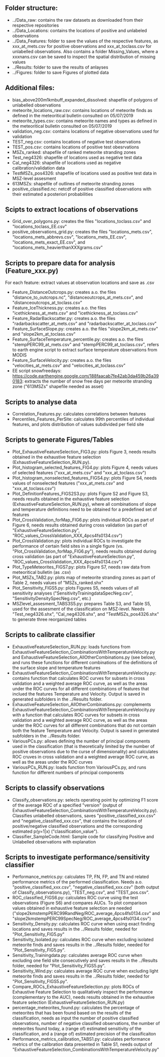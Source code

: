 ## Folder structure:
- ../Data_raw: contains the raw datasets as downloaded from their respective repositories
- ../Data_Locations: contains the locations of positive and unlabeled observations
- ../Data_Features: folder to save the values of the respective features, as xxx_at_mets.csv for positive observations and xxx_at_toclass.csv for unlabelled observations. Also contains a folder Missing_Values, where a xxxnans.csv can be saved to inspect the spatial distribution of missing values
- ../Results: folder to save the results of anlayses
- ../Figures: folder to save Figures of plotted data


## Additional files:
- bias_above200m1kmbuff_expanded_dissolved: shapefile of polygons of unlabelled observations
- meteorite_locations_raw.csv: contains locations of meteorite finds as defined in the meteoritical bulletin consulted on 05/07/2019
- meteorite_types.csv: contains meteorite names and types as defined in the meteoritical bulletin consulted on 05/07/2019
- validation_neg.csv: contains locations of negative observations used for validation
- TEST_neg.csv: contains locations of negative test observations
- TEST_pos.csv: contains locations of positive test obesrvations
- MSZs_ranked: shapefile of ranked meteorite stranding zones
- Test_neg4326: shapefile of locations used as negative test data
- Cal_neg4326: shapefile of locations used as negative calibration/validation data
- TestMSZs_pos4326: shapefile of locations used as positive test data in MSZ-level assesment
- 613MSZs: shapefile of outlines of meteorite stranding zones
- positive_classified.nc: netcdf of positive classified observations with their estimated a posteriori probabilities


## Scipts to extract locations of observations
- Grid_over_polygons.py: creates the files "locations_toclass.csv" and "locations_toclass_EE.csv"
- positive_observations_grid.py: creates the files "locations_mets.csv", "locations_mets_abbrevs.csv", "locations_mets_EE.csv", "locations_mets_exact_EE.csv", and "locations_mets_heavierthanXXXgrams.csv"


## Scripts to prepare data for analysis (Feature_xxx.py)
For each feature: extract values at observation locations and save as .csv
- Feature_DistanceOutcrops.py: creates a.o. the files "distance_to_outcrops.nc", "distanceoutcrops_at_mets.csv", and "distanceoutcrops_at_toclass.csv"
- Feature_IceThickness.py: creates a.o. the files "icethickness_at_mets.csv" and "icethickness_at_toclass.csv"
- Feature_RadarBackscatter.py: creates a.o. the files "radarbackscatter_at_mets.csv" and "radarbackscatter_at_toclass.csv"
- Feature_SurfaceSlope.py: creates a.o. the files "slope2km_at_mets.csv" and "slope2km_at_toclass.csv"
- Feature_SurfaceTemperature_percentile.py: creates a.o. the files "stempPERC99_at_mets.csv" and "stempPERC99_at_toclass.csv", refers to earth engine script to extract surface temperature observations from MODIS
- Feature_SurfaceVelocity.py: creates a.o. the files "velocities_at_mets.csv" and "velocities_at_toclass.csv"
- EE script snowfreedays: https://code.earthengine.google.com/188faacab7fe42ab3da459b26a390183: extracts the number of snow free days per meteorite stranding zone ("613MSZs" shapefile needed as asset)


## Scripts to analyse data
- Correlation_Features.py: calculates correlations between features
- Percentiles_Features_PerSite: calculates 99th percentiles of individual features, and plots distribution of values subdivided per field site


## Scripts to generate Figures/Tables
- Plot_ExhaustiveFeatureSelection_FIG3.py: plots Figure 3, needs results obtained in the exhaustive feature selection (ExhaustiveFeatureSelection_RUN.py).
- Plot_histogram_selected_features_FIG4.py: plots Figure 4, needs values of selected features ("xxx_at_mets.csv" and "xxx_at_toclass.csv")
- Plot_histogram_nonselected_features_FIGS4.py: plots Figure S4, needs values of nonselected features ("xxx_at_mets.csv" and "xxx_at_toclass.csv")
- Plot_DefinitionFeatures_FIGS2S3.py: plots Figure S2 and Figure S3, needs results obtained in the exhaustive feature selection (ExhaustiveFeatureSelection_RUN.py), where all combinations of slope and temperature definitions need to be obtained for a predefined set of features
- Plot_CrossValidation_forMap_FIG6.py: plots individual ROCs as part of Figure 6, needs results obtained during cross validation (as part of "ExhaustiveFeatureSelection.py", "ROC_values_CrossValidation_XXX_4pcs4fs0134.csv")
- Plot_CrossValidation.py: plots individual ROCs to investigate the performance of certain field sites in a single figure (vs. "Plot_CrossValidation_forMap_FIG6.py"), needs results obtained during cross validation (as part of "ExhaustiveFeatureSelection.py", "ROC_values_CrossValidation_XXX_4pcs4fs0134.csv")
- Plot_TypeMeteorites_FIGS7.py: plots Figure S7, needs raw data from meteoritical bulletin (as .csv)
- Plot_MSZs_TAB2.py: plots map of meteorite stranding zones as part of Table 2, needs values of "MSZs_ranked.shx"
- Plot_Sensitivity_FIGS5.py: plots Figures S5, needs values of all sensitivity analyses ("SensitivityTrainingdataSpecNeg.csv", "SensitivityDensitySpecNeg.csv", etc.)
- MSZlevel_assesment_TABS3S5.py: prepares Table S3, and Table S5, used for the assesment of the classification on MSZ-level. Needs "Test_neg4326.shx", "Cal_neg4326.shx", and  "TestMSZs_pos4326.shx" to generate three reorganized tables


## Scripts to calibrate classifier
- ExhaustiveFeatureSelection_RUN.py: loads functions from ExhaustiveFeatureSelection_CombinationsWithTemperatureVelocity.py and ExhaustiveFeatureSelection_AllOtherCombinations.py (see below), and runs these functions for different combinations of the definitions of the surface slope and temperature features
- ExhaustiveFeatureSelection_CombinationsWithTemperatureVelocity.py: contains function that calculates ROC curves for subsets in cross validation and a weighted average ROC curve, as well as the areas under the ROC curves for all different combinations of features that inclued the features Temperature and Velocity. Output is saved in generated subfolders in the ../Results folder.
- ExhaustiveFeatureSelection_AllOtherCombinations.py: complements ExhaustiveFeatureSelection_CombinationsWithTemperatureVelocity.py with a function that calculates ROC curves for subsets in cross validation and a weighted average ROC curve, as well as the areas under the ROC curves for all different combinations that do not contain both the feature Temperature and Velocity. Output is saved in generated subfolders in the ../Results folder.
- VariousPCs.py: allows defining the number of principal components used in the classification (that is theoretically limited by the number of positive observations due to the curse of dimensionality) and calculates ROC cruves in cross validation and a weighted average ROC curve, as well as the areas under the ROC curves
- VariousPCs_RUN.py: loads function from VariousPCs.py, and runs function for different numbers of principal components


## Scripts to classify observations
- Classify_observations.py: selects operating point by optimizing F1 score of the average ROC of a specified "version" (output of ExhaustiveFeatureSelection_CombinationsWithTemperatureVelocity.py). Classifies unlabelled observations, saves "positive_classified_xxx.csv" and "negative_classified_xxx.csv", that contains the locations of positive/negative classified observations and the corresponding estimated p(y=1|x) ("classification_value").
- Classifier_SampleCode.html: Sample code for classifying Positive and Unlabelled observations with explanation


## Scripts to investigate performance/sensitivity classifier
- Performance_metrics.py: calculates TP, FN, FP, and TN and related performance metrics of the performed classification. Needs a.o. "positive_classified_xxx.csv", "negative_classified_xxx.csv" (both output of Classify_observations.py), "TEST_neg.csv", and "TEST_pos.csv".
- ROC_classified_FIGS6.py: calculates ROC curve using the test observations (Figure S6) and compares AUCs. To plot comparison values obtained in exhaustive feature selection are needed ("slope2kmstempPERC99RandNeg/ROC_average_4pcs4fs0134.csv" and "slope2kmstempPERC99SpecNeg/ROC_average_4pcs4fs0134.csv")
- Sensitivity_Density.py: calculates ROC curve when using exact finding locations and saves results in the ../Results folder, needed for "Plot_Sensitivity_FIG5.py"
- Sensitivity_Isolated.py: calculates ROC curve when excluding isolated meteorite finds and saves results in the ../Results folder, needed for "Plot_Sensitivity_FIG5.py".
- Sensitivity_Trainingdata.py: calculates average ROC curve when excluding one field site consecutively and saves results in the ../Results folder, needed for "Plot_Sensitivity_FIGS5.py".
- Sensitivity_Wind.py: calculates average ROC curve when excluding light meteorite finds and saves results in the ../Results folder, needed for "Plot_Sensitivity_FIGS5.py".
- Compare_ROCs_ExhaustiveFeatureSelection.py: plots ROCs of Exhaustive Feature Selection to qualitatively inspect the performance (complementary to the AUC), needs results obtained in the exhaustive feature selection (ExhaustiveFeatureSelection_RUN.py)
- percentage_meteorites_found.py: calculates the percentage of meteorites that has been found based on the results of the classification, needs as input the number of positive classified observations, number of negative classified observations, the number of meteorites found today, a (range of) estimated sensitivity of the classification, and a (range of) estimated precision of the classificaiton
- Performance_metrics_calibration_TABS1.py: calculates performance metrics of the calibration data presented in Table S1, needs output of "ExhaustiveFeatureSelection_CombinationsWithTemperatureVelocity.py"





